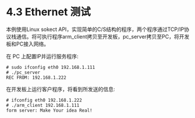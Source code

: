 # 4.3 Ethernet 测试

本例使用Linux sokect API，实现简单的C/S结构的程序，两个程序通过TCP/IP协议栈通信。将可执行程序arm\_client拷贝至开发板，pc\_server拷贝至PC，将开发板和PC接入网络。

在 PC 上配置IP并运行服务程序:

```
# sudo ifconfig eth0 192.168.1.111
# ./pc_server
REC FROM: 192.168.1.222
```

在开发板上运行客户程序，将看到所发送的信息:

```
# ifconfig eth0 192.168.1.222
# ./arm_client 192.168.1.111
form server: Make Your idea Real!
```




